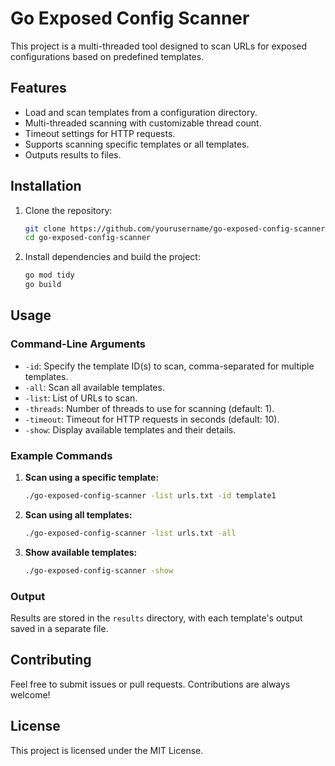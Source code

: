 # Go Exposed Config Scanner

This project is a multi-threaded tool designed to scan URLs for exposed configurations based on predefined templates.

## Features

- Load and scan templates from a configuration directory.
- Multi-threaded scanning with customizable thread count.
- Timeout settings for HTTP requests.
- Supports scanning specific templates or all templates.
- Outputs results to files.

## Installation

1. Clone the repository:

    ```bash
    git clone https://github.com/yourusername/go-exposed-config-scanner.git
    cd go-exposed-config-scanner
    ```

2. Install dependencies and build the project:

    ```bash
    go mod tidy
    go build
    ```

## Usage

### Command-Line Arguments

- `-id`: Specify the template ID(s) to scan, comma-separated for multiple templates.
- `-all`: Scan all available templates.
- `-list`: List of URLs to scan.
- `-threads`: Number of threads to use for scanning (default: 1).
- `-timeout`: Timeout for HTTP requests in seconds (default: 10).
- `-show`: Display available templates and their details.

### Example Commands

1. **Scan using a specific template:**

    ```bash
    ./go-exposed-config-scanner -list urls.txt -id template1
    ```

2. **Scan using all templates:**

    ```bash
    ./go-exposed-config-scanner -list urls.txt -all
    ```

3. **Show available templates:**

    ```bash
    ./go-exposed-config-scanner -show
    ```

### Output

Results are stored in the `results` directory, with each template's output saved in a separate file.

## Contributing

Feel free to submit issues or pull requests. Contributions are always welcome!

## License

This project is licensed under the MIT License.